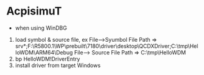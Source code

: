 # AcpisimuT
- when using WinDBG
1. load symbol & source file, ex 
File-->Syumbol File Path => srv*;F:\R5800.1\WP\prebuilt\7180\driver\desktop\QCDXDriver;C:\tmp\HelloWDM\ARM64\Debug
File--> Source File Path => C:\tmp\HelloWDM
2. bp HelloWDM!DriverEntry
3. install driver from target Windows
